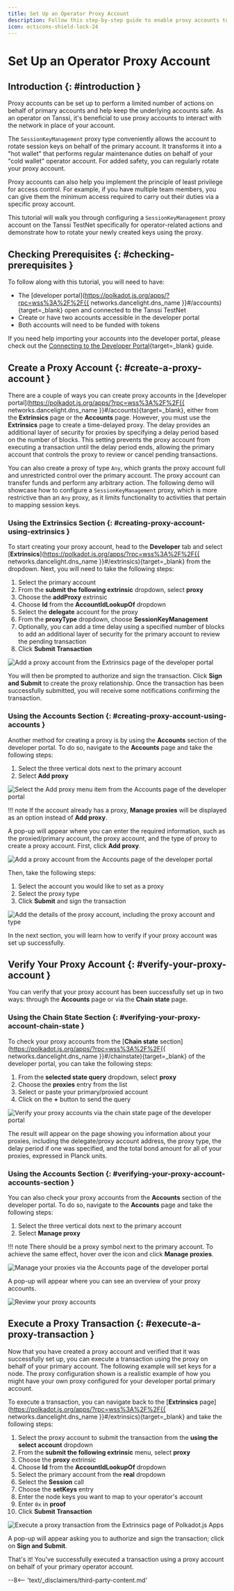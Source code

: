 ```yaml
---
title: Set Up an Operator Proxy Account
description: Follow this step-by-step guide to enable proxy accounts to securely perform operational tasks (such as keys rotation) on behalf of your operator account.
icon: octicons-shield-lock-24
---
```


# Set Up an Operator Proxy Account

## Introduction {: #introduction }

Proxy accounts can be set up to perform a limited number of actions on behalf of primary accounts and help keep the underlying accounts safe. As an operator on Tanssi, it's beneficial to use proxy accounts to interact with the network in place of your account.

The `SessionKeyManagement` proxy type conveniently allows the account to rotate session keys on behalf of the primary account. It transforms it into a "hot wallet" that performs regular maintenance duties on behalf of your "cold wallet" operator account. For added safety, you can regularly rotate your proxy account.

Proxy accounts can also help you implement the principle of least privilege for access control. For example, if you have multiple team members, you can give them the minimum access required to carry out their duties via a specific proxy account.

This tutorial will walk you through configuring a `SessionKeyManagement` proxy account on the Tanssi TestNet specifically for operator-related actions and demonstrate how to rotate your newly created keys using the proxy.

## Checking Prerequisites {: #checking-prerequisites }

To follow along with this tutorial, you will need to have:

- The [developer portal](https://polkadot.js.org/apps/?rpc=wss%3A%2F%2F{{ networks.dancelight.dns_name }}#/accounts){target=\_blank} open and connected to the Tanssi TestNet
- Create or have two accounts accessible in the developer portal
- Both accounts will need to be funded with tokens

If you need help importing your accounts into the developer portal, please check out the [Connecting to the Developer Portal](/builders/toolkit/substrate-api/wallets/talisman/#connecting-to-polkadotjs){target=\_blank} guide.

## Create a Proxy Account {: #create-a-proxy-account }

There are a couple of ways you can create proxy accounts in the [developer portal](https://polkadot.js.org/apps/?rpc=wss%3A%2F%2F{{ networks.dancelight.dns_name }}#/accounts){target=\_blank}, either from the **Extrinsics** page or the **Accounts** page. However, you must use the **Extrinsics** page to create a time-delayed proxy. The delay provides an additional layer of security for proxies by specifying a delay period based on the number of blocks. This setting prevents the proxy account from executing a transaction until the delay period ends, allowing the primary account that controls the proxy to review or cancel pending transactions.

You can also create a proxy of type `Any`, which grants the proxy account full and unrestricted control over the primary account. The proxy account can transfer funds and perform any arbitrary action. The following demo will showcase how to configure a `SessionKeyManagement` proxy, which is more restrictive than an `Any` proxy, as it limits functionality to activities that pertain to mapping session keys.

### Using the Extrinsics Section {: #creating-proxy-account-using-extrinsics }

To start creating your proxy account, head to the **Developer** tab and select [**Extrinsics**](https://polkadot.js.org/apps/?rpc=wss%3A%2F%2F{{ networks.dancelight.dns_name }}#/extrinsics){target=\_blank} from the dropdown. Next, you will need to take the following steps:

1. Select the primary account
2. From the **submit the following extrinsic** dropdown, select **proxy**
3. Choose the **addProxy** extrinsic
4. Choose **Id** from the **AccountIdLookupOf** dropdown
5. Select the **delegate** account for the proxy
6. From the **proxyType** dropdown, choose **SessionKeyManagement**
7. Optionally, you can add a time delay using a specified number of blocks to add an additional layer of security for the primary account to review the pending transaction
8. Click **Submit Transaction**

![Add a proxy account from the Extrinsics page of the developer portal](/images/node-operators/operators/operational-tasks/proxy-accounts/proxy-accounts-1.webp)

You will then be prompted to authorize and sign the transaction. Click **Sign and Submit** to create the proxy relationship. Once the transaction has been successfully submitted, you will receive some notifications confirming the transaction.

### Using the Accounts Section {: #creating-proxy-account-using-accounts }

Another method for creating a proxy is by using the **Accounts** section of the developer portal. To do so, navigate to the **Accounts** page and take the following steps:

1. Select the three vertical dots next to the primary account
2. Select **Add proxy**

![Select the Add proxy menu item from the Accounts page of the developer portal](/images/node-operators/operators/operational-tasks/proxy-accounts/proxy-accounts-2.webp)

!!! note
    If the account already has a proxy, **Manage proxies** will be displayed as an option instead of **Add proxy**.

A pop-up will appear where you can enter the required information, such as the proxied/primary account, the proxy account, and the type of proxy to create a proxy account. First, click **Add proxy**.

![Add a proxy account from the Accounts page of the developer portal](/images/node-operators/operators/operational-tasks/proxy-accounts/proxy-accounts-3.webp)

Then, take the following steps:

1. Select the account you would like to set as a proxy
2. Select the proxy type
3. Click **Submit** and sign the transaction

![Add the details of the proxy account, including the proxy account and type](/images/node-operators/operators/operational-tasks/proxy-accounts/proxy-accounts-4.webp)

In the next section, you will learn how to verify if your proxy account was set up successfully.

## Verify Your Proxy Account {: #verify-your-proxy-account }

You can verify that your proxy account has been successfully set up in two ways: through the **Accounts** page or via the **Chain state** page.

### Using the Chain State Section {: #verifying-your-proxy-account-chain-state }

To check your proxy accounts from the [**Chain state** section](https://polkadot.js.org/apps/?rpc=wss%3A%2F%2F{{ networks.dancelight.dns_name }}#/chainstate){target=\_blank} of the developer portal, you can take the following steps:

1. From the **selected state query** dropdown, select **proxy**
2. Choose the **proxies** entry from the list
3. Select or paste your primary/proxied account
4. Click on the **+** button to send the query

![Verify your proxy accounts via the chain state page of the developer portal](/images/node-operators/operators/operational-tasks/proxy-accounts/proxy-accounts-5.webp)

The result will appear on the page showing you information about your proxies, including the delegate/proxy account address, the proxy type, the delay period if one was specified, and the total bond amount for all of your proxies, expressed in Planck units.

### Using the Accounts Section {: #verifying-your-proxy-account-accounts-section }

You can also check your proxy accounts from the **Accounts** section of the developer portal. To do so, navigate to the **Accounts** page and take the following steps:

1. Select the three vertical dots next to the primary account
2. Select **Manage proxy**

!!! note
    There should be a proxy symbol next to the primary account. To achieve the same effect, hover over the icon and click **Manage proxies**.

![Manage your proxies via the Accounts page of the developer portal](/images/node-operators/operators/operational-tasks/proxy-accounts/proxy-accounts-6.webp)

A pop-up will appear where you can see an overview of your proxy accounts.

![Review your proxy accounts](/images/node-operators/operators/operational-tasks/proxy-accounts/proxy-accounts-7.webp)

## Execute a Proxy Transaction {: #execute-a-proxy-transaction }

Now that you have created a proxy account and verified that it was successfully set up, you can execute a transaction using the proxy on behalf of your primary account. The following example will set keys for a node. The proxy configuration shown is a realistic example of how you might have your own proxy configured for your developer portal primary account.

To execute a transaction, you can navigate back to the [**Extrinsics** page](https://polkadot.js.org/apps/?rpc=wss%3A%2F%2F{{ networks.dancelight.dns_name }}#/extrinsics){target=\_blank} and take the following steps:

1. Select the proxy account to submit the transaction from the **using the select account** dropdown
2. From the **submit the following extrinsic** menu, select **proxy**
3. Choose the **proxy** extrinsic
4. Choose **Id** from the **AccountIdLookupOf** dropdown
5. Select the primary account from the **real** dropdown
6. Select the **Session** call
7. Choose the **setKeys** entry
8. Enter the node keys you want to map to your operator's account
9. Enter `0x` in **proof**
10. Click **Submit Transaction**

![Execute a proxy transaction from the Extrinsics page of Polkadot.js Apps](/images/node-operators/operators/operational-tasks/proxy-accounts/proxy-accounts-8.webp)

A pop-up will appear asking you to authorize and sign the transaction; click on **Sign and Submit**.

That's it! You've successfully executed a transaction using a proxy account on behalf of your primary operator account.

--8<-- 'text/_disclaimers/third-party-content.md'
